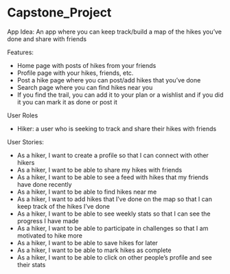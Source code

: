 # Capstone_Project
App Idea: An app where you can keep track/build a map of the hikes you’ve done and share with friends

Features:
- Home page with posts of hikes from your friends
- Profile page with your hikes, friends, etc.
- Post a hike page where you can post/add hikes that you’ve done
- Search page where you can find hikes near you
- If you find the trail, you can add it to your plan or a wishlist and if you did it you can mark it as done or post it

User Roles
- Hiker: a user who is seeking to track and share their hikes with friends


User Stories:
- As a hiker, I want to create a profile so that I can connect with other hikers
- As a hiker, I want to be able to share my hikes with friends
- As a hiker, I want to be able to see a feed with hikes that my friends have done recently
- As a hiker, I want to be able to find hikes near me
- As a hiker, I want to add hikes that I’ve done on the map so that I can keep track of the hikes I’ve done
- As a hiker, I want to be able to see weekly stats so that I can see the progress I have made
- As a hiker, I want to be able to participate in challenges so that I am motivated to hike more
- As a hiker, I want to be able to save hikes for later
- As a hiker, I want to be able to mark hikes as complete
- As a hiker, I want to be able to click on other people’s profile and see their stats

